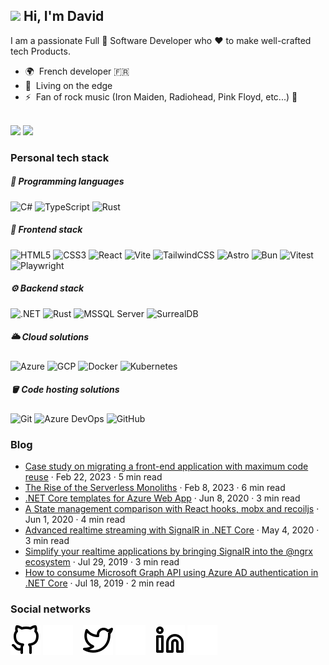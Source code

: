 ## ![](https://user-images.githubusercontent.com/18350557/176309783-0785949b-9127-417c-8b55-ab5a4333674e.gif) Hi, I'm David

I am a passionate Full 🌟 Software Developer who ❤ to make well-crafted tech Products.

- 🌍  French developer :fr:
- 🚀  Living on the edge
- ⚡  Fan of rock music (Iron Maiden, Radiohead, Pink Floyd, etc...) :metal:

<br />

<span>
  <picture>
    <source 
      srcset="https://github-readme-stats.vercel.app/api?username=Odonno&show_icons=true&hide_border=false&title_color=3B1F94f&icon_color=FFE500&bg_color=09131B&text_color=ffffff&border_color=0c1a25&hide_rank=true&hide=contribs"
      media="(prefers-color-scheme: dark)"
    />
    <source
      srcset="https://github-readme-stats.vercel.app/api?username=Odonno&show_icons=true&hide_border=false&hide_rank=true&hide=contribs"
      media="(prefers-color-scheme: light), (prefers-color-scheme: no-preference)"
    />
    <img height="160" src="https://github-readme-stats.vercel.app/api?username=Odonno&show_icons=true&hide_border=false&hide_rank=true&hide=contribs" />
  </picture>
</span>
<span>
  <picture>
    <source 
      srcset="https://github-readme-stats.vercel.app/api/top-langs/?username=odonno&layout=compact&show_icons=true&hide_border=false&title_color=3B1F94f&icon_color=FFE500&bg_color=09131B&text_color=ffffff&border_color=0c1a25"
      media="(prefers-color-scheme: dark)"
    />
    <source
      srcset="https://github-readme-stats.vercel.app/api/top-langs/?username=odonno&layout=compact&show_icons=true&hide_border=false"
      media="(prefers-color-scheme: light), (prefers-color-scheme: no-preference)"
    />
    <img height="160" src="https://github-readme-stats.vercel.app/api/top-langs/?username=odonno&layout=compact&show_icons=true&hide_border=false" />
  </picture>
</span>

<br />

### Personal tech stack

##### 🔧 Programming languages

![C#](https://img.shields.io/badge/C%23-682876?style=flat&logo=.net&logoColor=white)
![TypeScript](https://img.shields.io/badge/TypeScript-%23007ACC.svg?style=flat&logo=typescript&logoColor=white)
![Rust](https://img.shields.io/badge/Rust-%23000000.svg?style=flat&logo=rust&logoColor=white)
  
##### 🎨 Frontend stack

![HTML5](https://img.shields.io/badge/HTML5-%23E34F26.svg?style=flat&logo=html5&logoColor=white)
![CSS3](https://img.shields.io/badge/CSS3-1572B6?style=flat&logo=css3&logoColor=white)
![React](https://img.shields.io/badge/React-%2320232a.svg?style=flat&logo=react&logoColor=%2361DAFB)
![Vite](https://img.shields.io/badge/Vite-%23646CFF.svg?style=flat&logo=vite&logoColor=white)
![TailwindCSS](https://img.shields.io/badge/TailwindCSS-%2338B2AC.svg?style=flat&logo=tailwind-css&logoColor=white)
![Astro](https://img.shields.io/badge/Astro-%232C2052.svg?style=flat&logo=astro&logoColor=white)
![Bun](https://img.shields.io/badge/Bun-%23000000.svg?style=flat&logo=bun&logoColor=white)
![Vitest](https://img.shields.io/badge/Vitest-6E9F18?style=flat&logo=vitest&logoColor=white)
![Playwright](https://img.shields.io/badge/Playwright-FDDD35?style=flat&logo=paddle&logoColor=white)

##### ⚙️ Backend stack

![.NET](https://img.shields.io/badge/.NET-5C2D91?style=flat&logo=.net&logoColor=white)
![Rust](https://img.shields.io/badge/Rust-%23000000.svg?style=flat&logo=rust&logoColor=white)
![MSSQL Server](https://img.shields.io/badge/MSSQL%20Server-CC2927?style=flat&logo=icloud&logoColor=white)
![SurrealDB](https://img.shields.io/badge/SurrealDB-FF00A0?style=flat&logo=surrealdb&logoColor=white)

##### 🌥️ Cloud solutions

![Azure](https://img.shields.io/badge/Azure-1C87C8?style=flat&logo=icloud&logoColor=white)
![GCP](https://img.shields.io/badge/GCP-%234285F4.svg?style=flat&logo=google-cloud&logoColor=white)
![Docker](https://img.shields.io/badge/Docker-2496ED?style=flat&logo=docker&logoColor=white)
![Kubernetes](https://img.shields.io/badge/Kubernetes-%23326ce5.svg?style=flat&logo=kubernetes&logoColor=white)

##### 🪣 Code hosting solutions

![Git](https://img.shields.io/badge/Git-%23F05033.svg?style=flat&logo=git&logoColor=white)
![Azure DevOps](https://img.shields.io/badge/Azure%20DevOps-1C87C8?style=flat&logo=icloud&logoColor=white)
![GitHub](https://img.shields.io/badge/GitHub-%23121011.svg?style=flat&logo=github&logoColor=white)

### Blog

- [Case study on migrating a front-end application with maximum code reuse](https://medium.com/@dbottiau/case-study-on-migrating-a-front-end-application-with-maximum-code-reuse-5593d3c95de7) · Feb 22, 2023 · 5 min read
- [The Rise of the Serverless Monoliths](https://medium.com/@dbottiau/the-rise-of-the-serverless-monoliths-63d3d2d98164) · Feb 8, 2023 · 6 min read
- [.NET Core templates for Azure Web App](https://medium.com/@dbottiau/net-core-templates-for-azure-web-app-e79d008d6440) · Jun 8, 2020 · 3 min read
- [A State management comparison with React hooks, mobx and recoiljs](https://medium.com/@dbottiau/a-state-management-comparison-with-react-hooks-mobx-and-recoiljs-3b7e2f4cc6c3) · Jun 1, 2020 · 4 min read
- [Advanced realtime streaming with SignalR in .NET Core](https://medium.com/@dbottiau/advanced-realtime-streaming-with-signalr-in-net-core-2e38fce26fbb) · May 4, 2020 · 3 min read
- [Simplify your realtime applications by bringing SignalR into the @ngrx ecosystem](https://medium.com/@dbottiau/simplify-your-realtime-applications-by-bringing-signalr-into-the-ngrx-ecosystem-bc984cf2800c) · Jul 29, 2019 · 3 min read
- [How to consume Microsoft Graph API using Azure AD authentication in .NET Core](https://medium.com/@dbottiau/how-to-consume-microsoft-graph-api-using-azure-ad-authentication-in-net-core-7509f943c865) · Jul 18, 2019 · 2 min read

### Social networks

[![img_contact](./img/github-light.svg)](https://www.github.com/Odonno#gh-light-mode-only)
[![img_contact](./img/github-dark.svg)](https://www.github.com/Odonno#gh-dark-mode-only)
&nbsp;&nbsp;
[![img_contact](./img/twitter-light.svg)](https://twitter.com/dbottiau#gh-light-mode-only)
[![img_contact](./img/twitter-dark.svg)](https://twitter.com/dbottiau#gh-dark-mode-only)
&nbsp;&nbsp;
[![img_contact](./img/linkedin-light.svg)](https://www.linkedin.com/in/david-bottiau/#gh-light-mode-only)
[![img_contact](./img/linkedin-dark.svg)](https://www.linkedin.com/in/david-bottiau/#gh-dark-mode-only)
